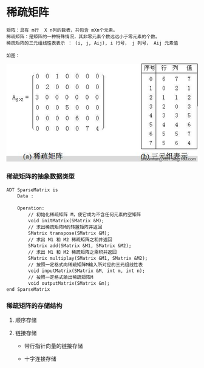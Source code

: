 # 稀疏矩阵

	矩阵：具有 m行  X n列的数表，共包含 mXn个元素。
	稀疏矩阵：是矩阵的一种特殊情况，其非零元素个数远远小于零元素的个数。
	稀疏矩阵的三元组线性表表示 ： (i, j, Aij), i 行号， j 列号， Aij 元素值
	
	如图：
![稀疏矩阵](https://github.com/cikewang/DataStruct/blob/master/Z_Images/05_sparsematrix.jpg)
	

### 稀疏矩阵的抽象数据类型
~~~
ADT SparseMatrix is 
	Data :
	
	Operation:
		// 初始化稀疏矩阵 M，使它成为不含任何元素的空矩阵
		void initMatrix(SMatrix &M);
		// 求出稀疏矩阵M的转置矩阵并返回
		SMatrix transpose(SMatrix &M);
		// 求出 M1 和 M2 稀疏矩阵之和并返回
		SMatrix add(SMatrix &M1, SMatrix &M2);
		// 求出 M1 和 M2 稀疏矩阵之乘积并返回
		SMatrix multiplay(SMatrix &M1, SMatrix &M2);
		// 按照一定格式向稀疏矩阵M输入所对应的三元组线性表
		void inputMatrix(SMatrix &M, int m, int n);
		// 按照一定格式输出稀疏矩阵M
		void outputMatrix(SMatrix &m);
end SparseMatrix
~~~



### 稀疏矩阵的存储结构
1. 顺序存储


2. 链接存储
	* 带行指针向量的链接存储
	
	
	* 十字连接存储
	
	
	
	





	